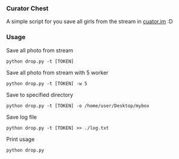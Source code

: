 ### Curator Chest

A simple script for you save all girls from the stream in [cuator.im](http://curator.im/) :D

### Usage

Save all photo from stream

    python drop.py -t [TOKEN]

Save all photo from stream with 5 worker

	python drop.py -t [TOKEN] -w 5
	
Save to specified directory

	python drop.py -t [TOKEN] -o /home/user/Desktop/mybox
	
Save log file

    python drop.py -t [TOKEN] >> ./log.txt
    
Print usage

	python drop.py